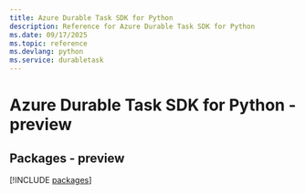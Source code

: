 ```yaml
---
title: Azure Durable Task SDK for Python
description: Reference for Azure Durable Task SDK for Python
ms.date: 09/17/2025
ms.topic: reference
ms.devlang: python
ms.service: durabletask
---
```

# Azure Durable Task SDK for Python - preview
## Packages - preview
[!INCLUDE [packages](durable-task-index.md)]
